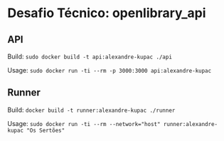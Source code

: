 # Desafio Técnico: openlibrary_api

## API

Build:
`sudo docker build -t api:alexandre-kupac ./api`

Usage:
`sudo docker run -ti --rm -p 3000:3000 api:alexandre-kupac`

## Runner

Build:
`docker build -t runner:alexandre-kupac ./runner`

Usage:
`sudo docker run -ti --rm --network="host" runner:alexandre-kupac "Os Sertões"`
